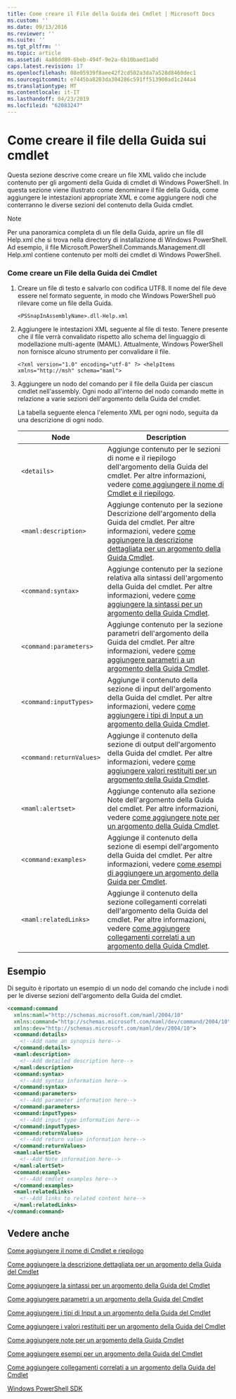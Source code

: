 ```yaml
---
title: Come creare il File della Guida dei Cmdlet | Microsoft Docs
ms.custom: ''
ms.date: 09/13/2016
ms.reviewer: ''
ms.suite: ''
ms.tgt_pltfrm: ''
ms.topic: article
ms.assetid: 4a88dd89-6beb-494f-9e2a-6b10baed1a8d
caps.latest.revision: 17
ms.openlocfilehash: 08e05939f8aee42f2cd502a3da7a528d8460dec1
ms.sourcegitcommit: e7445ba8203da304286c591ff513900ad1c244a4
ms.translationtype: MT
ms.contentlocale: it-IT
ms.lasthandoff: 04/23/2019
ms.locfileid: "62083247"
---
```

# <a name="how-to-create-the-cmdlet-help-file"></a>Come creare il file della Guida sui cmdlet

Questa sezione descrive come creare un file XML valido che include contenuto per gli argomenti della Guida di cmdlet di Windows PowerShell. In questa sezione viene illustrato come denominare il file della Guida, come aggiungere le intestazioni appropriate XML e come aggiungere nodi che conterranno le diverse sezioni del contenuto della Guida cmdlet.

> [!NOTE]
> Per una panoramica completa di un file della Guida, aprire un file dll Help.xml che si trova nella directory di installazione di Windows PowerShell. Ad esempio, il file Microsoft.PowerShell.Commands.Management.dll Help.xml contiene contenuto per molti dei cmdlet di Windows PowerShell.

### <a name="how-to-create-a-cmdlet-help-file"></a>Come creare un File della Guida dei Cmdlet

1. Creare un file di testo e salvarlo con codifica UTF8. Il nome del file deve essere nel formato seguente, in modo che Windows PowerShell può rilevare come un file della Guida.

   `<PSSnapInAssemblyName>.dll-Help.xml`

2. Aggiungere le intestazioni XML seguente al file di testo. Tenere presente che il file verrà convalidato rispetto allo schema del linguaggio di modellazione multi-agente (MAML). Attualmente, Windows PowerShell non fornisce alcuno strumento per convalidare il file.

   `<?xml version="1.0" encoding="utf-8" ?> <helpItems xmlns="http://msh" schema="maml">`

3. Aggiungere un nodo del comando per il file della Guida per ciascun cmdlet nell'assembly. Ogni nodo all'interno del nodo comando mette in relazione a varie sezioni dell'argomento della Guida del cmdlet.

   La tabella seguente elenca l'elemento XML per ogni nodo, seguita da una descrizione di ogni nodo.

   |Node|Description|
   |----------|-----------------|
   |`<details>`|Aggiunge contenuto per le sezioni di nome e il riepilogo dell'argomento della Guida del cmdlet. Per altre informazioni, vedere [come aggiungere il nome di Cmdlet e il riepilogo](./how-to-add-the-cmdlet-name-and-synopsis-to-a-cmdlet-help-topic.md).|
   |`<maml:description>`|Aggiunge contenuto per la sezione Descrizione dell'argomento della Guida del cmdlet. Per altre informazioni, vedere [come aggiungere la descrizione dettagliata per un argomento della Guida Cmdlet](./how-to-add-a-cmdlet-description.md).|
   |`<command:syntax>`|Aggiunge contenuto per la sezione relativa alla sintassi dell'argomento della Guida del cmdlet. Per altre informazioni, vedere [come aggiungere la sintassi per un argomento della Guida Cmdlet](./how-to-add-syntax-to-a-cmdlet-help-topic.md).|
   |`<command:parameters>`|Aggiunge contenuto per la sezione parametri dell'argomento della Guida del cmdlet. Per altre informazioni, vedere [come aggiungere parametri a un argomento della Guida Cmdlet](./how-to-add-parameter-information.md).|
   |`<command:inputTypes>`|Aggiunge il contenuto della sezione di input dell'argomento della Guida del cmdlet. Per altre informazioni, vedere [come aggiungere i tipi di Input a un argomento della Guida Cmdlet](./how-to-add-input-types-to-a-cmdlet-help-topic.md).|
   |`<command:returnValues>`|Aggiunge il contenuto della sezione di output dell'argomento della Guida del cmdlet. Per altre informazioni, vedere [come aggiungere valori restituiti per un argomento della Guida Cmdlet](./how-to-add-return-values-to-a-cmdlet-help-topic.md).|
   |`<maml:alertset>`|Aggiunge contenuto alla sezione Note dell'argomento della Guida del cmdlet. Per altre informazioni, vedere [come aggiungere note per un argomento della Guida Cmdlet](./how-to-add-notes-to-a-cmdlet-help-topic.md).|
   |`<command:examples>`|Aggiunge il contenuto della sezione di esempi dell'argomento della Guida del cmdlet. Per altre informazioni, vedere [come esempi di aggiungere un argomento della Guida per Cmdlet](./how-to-add-examples-to-a-cmdlet-help-topic.md).|
   |`<maml:relatedLinks>`|Aggiunge il contenuto della sezione collegamenti correlati dell'argomento della Guida del cmdlet. Per altre informazioni, vedere [come aggiungere collegamenti correlati a un argomento della Guida Cmdlet](./how-to-add-related-links-to-a-cmdlet-help-topic.md).|

## <a name="example"></a>Esempio

 Di seguito è riportato un esempio di un nodo del comando che include i nodi per le diverse sezioni dell'argomento della Guida del cmdlet.

```xml
<command:command
  xmlns:maml="http://schemas.microsoft.com/maml/2004/10"
  xmlns:command="http://schemas.microsoft.com/maml/dev/command/2004/10"
  xmlns:dev="http://schemas.microsoft.com/maml/dev/2004/10">
  <command:details>
    <!--Add name an synopsis here-->
  </command:details>
  <maml:description>
    <!--Add detailed description here-->
  </maml:description>
  <command:syntax>
    <!--Add syntax information here-->
  </command:syntax>
  <command:parameters>
    <!--Add parameter information here-->
  </command:parameters>
  <command:inputTypes>
    <!--Add input type information here-->
  </command:inputTypes>
  <command:returnValues>
    <!--Add return value information here-->
  </command:returnValues>
  <maml:alertSet>
    <!--Add Note information here-->
  </maml:alertSet>
  <command:examples>
    <!--Add cmdlet examples here-->
  </command:examples>
  <maml:relatedLinks>
    <!--Add links to related content here-->
  </maml:relatedLinks>
</command:command>
```

## <a name="see-also"></a>Vedere anche

 [Come aggiungere il nome di Cmdlet e riepilogo](./how-to-add-the-cmdlet-name-and-synopsis-to-a-cmdlet-help-topic.md)

 [Come aggiungere la descrizione dettagliata per un argomento della Guida del Cmdlet](./how-to-add-a-cmdlet-description.md)

 [Come aggiungere la sintassi per un argomento della Guida del Cmdlet](./how-to-add-syntax-to-a-cmdlet-help-topic.md)

 [Come aggiungere parametri a un argomento della Guida del Cmdlet](./how-to-add-parameter-information.md)

 [Come aggiungere i tipi di Input a un argomento della Guida del Cmdlet](./how-to-add-input-types-to-a-cmdlet-help-topic.md)

 [Come aggiungere i valori restituiti per un argomento della Guida del Cmdlet](./how-to-add-return-values-to-a-cmdlet-help-topic.md)

 [Come aggiungere note per un argomento della Guida Cmdlet](./how-to-add-notes-to-a-cmdlet-help-topic.md)

 [Come aggiungere esempi per un argomento della Guida del Cmdlet](./how-to-add-examples-to-a-cmdlet-help-topic.md)

 [Come aggiungere collegamenti correlati a un argomento della Guida del Cmdlet](./how-to-add-related-links-to-a-cmdlet-help-topic.md)

 [Windows PowerShell SDK](../windows-powershell-reference.md)